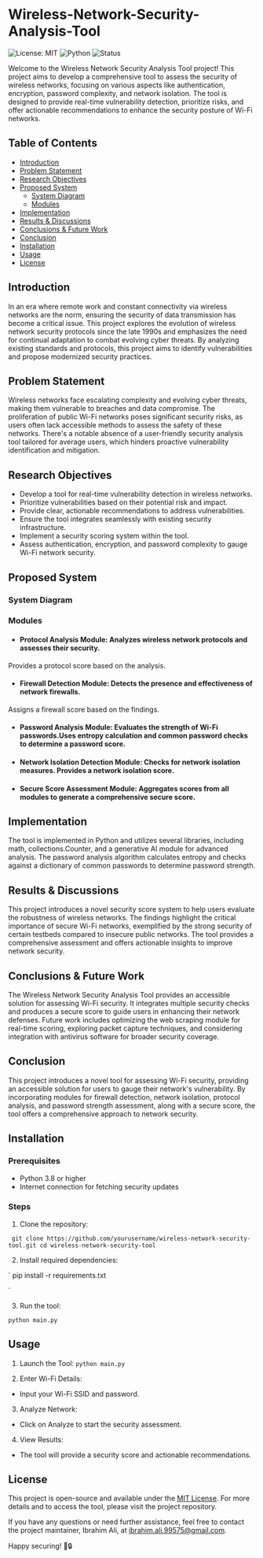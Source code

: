 # Wireless-Network-Security-Analysis-Tool

![License: MIT](https://img.shields.io/badge/License-MIT-green.svg)
![Python](https://img.shields.io/badge/Python-3.8%2B-blue)
![Status](https://img.shields.io/badge/Status-Active-brightgreen)

Welcome to the Wireless Network Security Analysis Tool project! This project aims to develop a comprehensive tool to assess the security of wireless networks, focusing on various aspects like authentication, encryption, password complexity, and network isolation. The tool is designed to provide real-time vulnerability detection, prioritize risks, and offer actionable recommendations to enhance the security posture of Wi-Fi networks.

## Table of Contents
- [Introduction](#introduction)
- [Problem Statement](#problem-statement)
- [Research Objectives](#research-objectives)
- [Proposed System](#proposed-system)
  - [System Diagram](#system-diagram)
  - [Modules](#modules)
- [Implementation](#implementation)
- [Results & Discussions](#results--discussions)
- [Conclusions & Future Work](#conclusions--future-work)
- [Conclusion](#conclusion)
- [Installation](#installation)
- [Usage](#usage)
- [License](#license)

## Introduction
In an era where remote work and constant connectivity via wireless networks are the norm, ensuring the security of data transmission has become a critical issue. This project explores the evolution of wireless network security protocols since the late 1990s and emphasizes the need for continual adaptation to combat evolving cyber threats. By analyzing existing standards and protocols, this project aims to identify vulnerabilities and propose modernized security practices.

## Problem Statement
Wireless networks face escalating complexity and evolving cyber threats, making them vulnerable to breaches and data compromise. The proliferation of public Wi-Fi networks poses significant security risks, as users often lack accessible methods to assess the safety of these networks. There's a notable absence of a user-friendly security analysis tool tailored for average users, which hinders proactive vulnerability identification and mitigation.

## Research Objectives
- Develop a tool for real-time vulnerability detection in wireless networks.
- Prioritize vulnerabilities based on their potential risk and impact.
- Provide clear, actionable recommendations to address vulnerabilities.
- Ensure the tool integrates seamlessly with existing security infrastructure.
- Implement a security scoring system within the tool.
- Assess authentication, encryption, and password complexity to gauge Wi-Fi network security.

## Proposed System
### System Diagram


### Modules
- #### Protocol Analysis Module: Analyzes wireless network protocols and assesses their security.
Provides a protocol score based on the analysis.

- #### Firewall Detection Module: Detects the presence and effectiveness of network firewalls.
Assigns a firewall score based on the findings.

- #### Password Analysis Module: Evaluates the strength of Wi-Fi passwords.Uses entropy calculation and common password checks to determine a password score.

- #### Network Isolation Detection Module: Checks for network isolation measures. Provides a network isolation score.

- #### Secure Score Assessment Module: Aggregates scores from all modules to generate a comprehensive secure score.

## Implementation
The tool is implemented in Python and utilizes several libraries, including math, collections.Counter, and a generative AI module for advanced analysis. The password analysis algorithm calculates entropy and checks against a dictionary of common passwords to determine password strength.

## Results & Discussions
This project introduces a novel security score system to help users evaluate the robustness of wireless networks. The findings highlight the critical importance of secure Wi-Fi networks, exemplified by the strong security of certain testbeds compared to insecure public networks. The tool provides a comprehensive assessment and offers actionable insights to improve network security.

## Conclusions & Future Work
The Wireless Network Security Analysis Tool provides an accessible solution for assessing Wi-Fi security. It integrates multiple security checks and produces a secure score to guide users in enhancing their network defenses. Future work includes optimizing the web scraping module for real-time scoring, exploring packet capture techniques, and considering integration with antivirus software for broader security coverage.

## Conclusion
This project introduces a novel tool for assessing Wi-Fi security, providing an accessible solution for users to gauge their network's vulnerability. By incorporating modules for firewall detection, network isolation, protocol analysis, and password strength assessment, along with a secure score, the tool offers a comprehensive approach to network security.

## Installation
### Prerequisites
- Python 3.8 or higher
- Internet connection for fetching security updates

### Steps
1. Clone the repository:

` 
git clone https://github.com/yourusername/wireless-network-security-tool.git
cd wireless-network-security-tool
`

2. Install required dependencies:

`
pip install -r requirements.txt

`

3. Run the tool:

`
python main.py
`

## Usage
1. Launch the Tool:
`
python main.py
`

2. Enter Wi-Fi Details:
  - Input your Wi-Fi SSID and password.

3. Analyze Network:
  - Click on Analyze to start the security assessment.

4. View Results:
  - The tool will provide a security score and actionable recommendations.

## License
This project is open-source and available under the <a href="https://github.com/Ibrahim99575/web-drum-play/blob/fd574d3b7ff978c83c95bece92f8c7ba4486b120/LICENSE/">MIT License</a>.
For more details and to access the tool, please visit the project repository.

If you have any questions or need further assistance, feel free to contact the project maintainer, Ibrahim Ali, at ibrahim.ali.99575@gmail.com.

Happy securing! 🚀🔒
